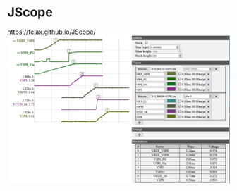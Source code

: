 # JScope
https://felax.github.io/JScope/
![alt text](https://raw.githubusercontent.com/felax/JScope/main/screenshot.PNG)
